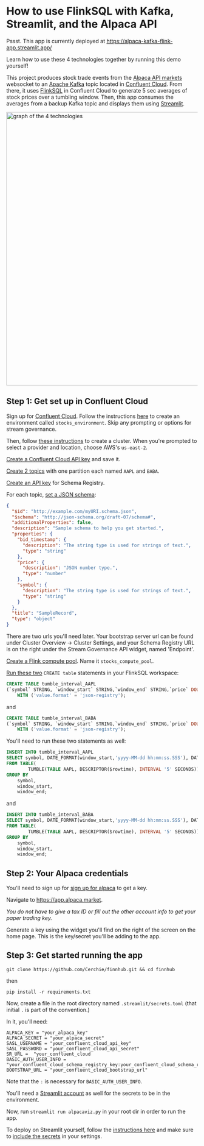 # How to use FlinkSQL with Kafka, Streamlit, and the Alpaca API

Pssst. This app is currently deployed at https://alpaca-kafka-flink-app.streamlit.app/

Learn how to use these 4 technologies together by running this demo yourself! 

This project produces stock trade events from the [Alpaca API markets](https://app.alpaca.markets) websocket to an [Apache Kafka](https://kafka.apache.org/) topic located in [Confluent Cloud](https://www.confluent.io/lp/confluent-cloud). From there, it uses [FlinkSQL](https://nightlies.apache.org/flink/flink-docs-master/docs/dev/table/sql/overview/) in Confluent Cloud to generate 5 sec averages of stock prices over a tumbling window. Then, this app consumes the averages from a backup Kafka topic and displays them using [Streamlit](https://streamlit.io/). 

<img width="718" alt="graph of the 4 technologies" src="https://github.com/Cerchie/alpaca-kafka-flink-streamlit/assets/54046179/7600d717-69bc-46c5-8679-d8d65b9ce810">


## Step 1: Get set up in Confluent Cloud

Sign up for [Confluent Cloud](https://www.confluent.io/confluent-cloud). Follow the instructions [here](https://docs.confluent.io/cloud/current/access-management/hierarchy/cloud-environments.html#add-an-environment) to create an environment called `stocks_environment`. Skip any prompting or options for stream governance.

Then, follow [these instructions](https://docs.confluent.io/cloud/current/get-started/index.html#section-1-create-a-cluster-and-add-a-topic) to create a cluster. When you're prompted to select a provider and location, choose AWS's `us-east-2`. 

[Create a Confluent Cloud API key](https://docs.confluent.io/cloud/current/access-management/authenticate/api-keys/api-keys.html#cloud-cloud-api-keys) and save it. 

[Create 2 topics](https://docs.confluent.io/cloud/current/get-started/index.html#section-1-create-a-cluster-and-add-a-topic) with one partition each named `AAPL` and `BABA`. 

[Create an API key](https://docs.confluent.io/cloud/current/get-started/schema-registry.html#create-an-api-key-for-ccloud-sr) for Schema Registry. 

For each topic, [set a JSON schema](https://docs.confluent.io/cloud/current/sr/schemas-manage.html#create-a-topic-schema):

```json
{
  "$id": "http://example.com/myURI.schema.json",
  "$schema": "http://json-schema.org/draft-07/schema#",
  "additionalProperties": false,
  "description": "Sample schema to help you get started.",
  "properties": {
    "bid_timestamp": {
      "description": "The string type is used for strings of text.",
      "type": "string"
    },
    "price": {
      "description": "JSON number type.",
      "type": "number"
    },
    "symbol": {
      "description": "The string type is used for strings of text.",
      "type": "string"
    }
  },
  "title": "SampleRecord",
  "type": "object"
}
```

There are two urls you'll need later. Your bootstrap server url can be found under Cluster Overview -> Cluster Settings, and your Schema Registry URL is on the right under the Stream Governance API widget, named 'Endpoint'. 

[Create a Flink compute pool](https://docs.confluent.io/cloud/current/flink/operate-and-deploy/create-compute-pool.html#create-a-af-compute-pool-in-ccloud-console). Name it `stocks_compute_pool`.

[Run these two](https://docs.confluent.io/cloud/current/flink/get-started/quick-start-cloud-console.html#step-2-run-sql-statements) `CREATE table` statements in your FlinkSQL workspace:

```sql
CREATE TABLE tumble_interval_AAPL
(`symbol` STRING, `window_start` STRING,`window_end` STRING,`price` DOUBLE, PRIMARY KEY (`symbol`) NOT ENFORCED)
    WITH ('value.format' = 'json-registry');
```

and

```sql
CREATE TABLE tumble_interval_BABA
(`symbol` STRING, `window_start` STRING,`window_end` STRING,`price` DOUBLE, PRIMARY KEY (`symbol`) NOT ENFORCED)
    WITH ('value.format' = 'json-registry');
```

You'll need to run these two statements as well:


```sql
INSERT INTO tumble_interval_AAPL
SELECT symbol, DATE_FORMAT(window_start,'yyyy-MM-dd hh:mm:ss.SSS'), DATE_FORMAT(window_end,'yyyy-MM-dd hh:mm:ss.SSS'), AVG(price)
FROM TABLE(
        TUMBLE(TABLE AAPL, DESCRIPTOR($rowtime), INTERVAL '5' SECONDS))
GROUP BY
    symbol,
    window_start,
    window_end;

```

and

```sql
INSERT INTO tumble_interval_BABA
SELECT symbol, DATE_FORMAT(window_start,'yyyy-MM-dd hh:mm:ss.SSS'), DATE_FORMAT(window_end,'yyyy-MM-dd hh:mm:ss.SSS'), AVG(price)
FROM TABLE(
        TUMBLE(TABLE AAPL, DESCRIPTOR($rowtime), INTERVAL '5' SECONDS))
GROUP BY
    symbol,
    window_start,
    window_end;

```

## Step 2: Your Alpaca credentials

You'll need to sign up for [sign up for alpaca](https://alpaca.markets/) to get a key. 

Navigate to https://app.alpaca.market.

_You do not have to give a tax ID or fill out the other account info to get your paper trading key._

Generate a key using the widget you'll find on the right of the screen on the home page. This is the key/secret you'll be adding to the app. 

## Step 3: Get started running the app

`git clone https://github.com/Cerchie/finnhub.git && cd finnhub`

then

`pip install -r requirements.txt` 

Now, create a file in the root directory named `.streamlit/secrets.toml` (that initial `.` is part of the convention.)

In it, you'll need:

```
ALPACA_KEY = "your_alpaca_key"
ALPACA_SECRET = "your_alpaca_secret"
SASL_USERNAME = "your_confluent_cloud_api_key"
SASL_PASSWORD = "your_confluent_cloud_api_secret"
SR_URL =  "your_confluent_cloud
BASIC_AUTH_USER_INFO = "your_confluent_cloud_schema_registry_key:your_confluent_cloud_schema_registry_secret"
BOOTSTRAP_URL = "your_confluent_cloud_bootstrap_url"
```
Note that the `:` is necessary for `BASIC_AUTH_USER_INFO`. 

You'll need a [Streamlit account](https://streamlit.io/) as well for the secrets to be in the environment. 

Now, run `streamlit run alpacaviz.py` in your root dir in order to run the app. 

To deploy on Streamlit yourself, follow the [instructions here](https://docs.streamlit.io/streamlit-community-cloud/deploy-your-app) and make sure to [include the secrets](https://docs.streamlit.io/streamlit-community-cloud/deploy-your-app/secrets-management) in your settings. 

